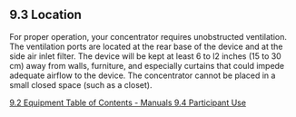 ## 9.3 Location

For proper operation, your concentrator requires unobstructed ventilation. The ventilation ports are located at the rear base of the device and at the side air inlet filter. The device will be kept at least 6 to l2 inches (15 to 30 cm) away from walls, furniture, and especially curtains that could impede adequate airflow to the device. The concentrator cannot be placed in a small closed space (such as a closet).


<div class="center">
<div class="btn-group">
  <a href=":pages_path:/manuals/oxygen-concentrator/9-02-equipment.md" class="btn btn-default">
    <span class="glyphicon glyphicon-chevron-left"></span>
    9.2 Equipment
  </a>

  <a href=":pages_path:/manuals/manual-toc.md" class="btn btn-default">
    <span class="glyphicon glyphicon-chevron-up"></span>
    Table of Contents - Manuals
  </a>

  <a href=":pages_path:/manuals/oxygen-concentrator/9-04-ppt-use.md" class="btn btn-success">
    9.4 Participant Use
    <span class="glyphicon glyphicon-chevron-right"></span>
  </a>
</div>
</div>
